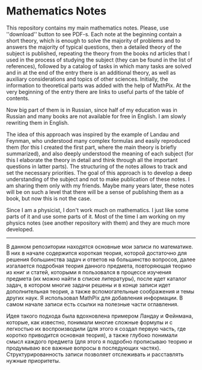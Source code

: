 # Mathematics Notes


This repository contains my main mathematics notes. Please, use ''download'' button to see PDF-s.
Each note at the beginning contain a short theory, which is enough to solve the majority of problems and to answers the majority of typical questions,
then a detailed theory of the subject is published, repeating the theory from the books nd articles that I used in the process of studying the subject (they can be found in the list of references),
followed by a catalog of tasks in which many tasks are solved and in at the end of the entry there is an additional theory, as well as auxiliary considerations and topics of other sciences.
Initially, the information to theoretical parts was added with the help of MathPix. 
At the very beginning of the entry there are links to useful parts of the table of contents.


Now big part of them is in Russian, since half of my education was in Russian and many books are not available for free in English.
I am slowly rewriting them in English.


The idea of this approach was inspired by the example of Landau and Feynman, who understood many complex formulas and easily reproduced them (for this I created the first part, where the main theory is briefly summarized), 
and also deeply understood the meaning of each subject (for this I elaborate the theory in detail and think through all the important questions in latter parts).
The structuring of the notes allows to track and set the necessary priorities.
The goal of this approach is to develop a deep understanding of the subject and not to make publication of these notes.
I am sharing them only with my friends. Maybe many years later, these notes will be on such a level that there will be a sense of publishing them as a book, but now this is not the case.



Since I am a physicist, I don't work much on mathematics. I just like some parts of it and use some parts of it.
Most of the time I am working on my physics notes (see another repository with them) and they are much more developed.



------------------------------------------------------------------------------------------------------------




В данном репозитории находятся основные мои записи по математике.
В них в начале содержится короткая теория, которой достаточно для решения большинства задач и ответов на большинство вопросов,
далее изгалается подробная теория данного предмета, повторяющая теорию из книг и статей, которыми я пользовался в процессе изучения предмета (их можно найти в списке литературы),
после идет каталог задач, в котором многие задачи решены и в конце записи идет дополнительная теория, а также вспомогательные соображения и темы других наук.
Я использовал MathPix для добавления информации. 
В самом начале записи есть ссылки на полезные части оглавления.


Идея такого подхода была вдохновлена примером Ландау и Фейнмана, которые, как известно, понимали многие сложные формулы и с легкостью их воспроизводили (для этого я создал первую часть,
где коротко приводится основная теория), а также глубоко понимали смысл каждого предмета (для этого я подробно прописываю теорию и продумываю все важные вопросы в последующих частях).
Структурированность записи позволяет отслеживать и расставлять нужные приоритеты.


